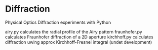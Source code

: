 # Diffraction
Physical Optics Diffraction experiments with Python

airy.py calculates the radial profile of the Airy pattern
fraunhofer.py calculates Fraunhofer diffraction of a 2D aperture
kirchhoff.py calculates diffraction uwing approx Kirchhoff-Fresnel integral (undet development)


